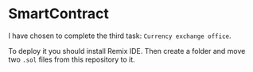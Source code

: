 # SmartContract

I have chosen to complete the third task: `Currency exchange office`.

To deploy it you should install Remix IDE. Then create a folder and move two `.sol` files from this repository to it.